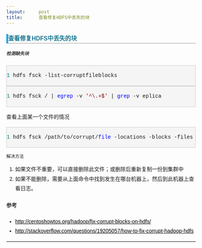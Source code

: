 ```yaml
---
layout:     post
title:      查看修复HDFS中丢失的块
---
```

<div id="article_content" class="article_content clearfix csdn-tracking-statistics" data-pid="blog" data-mod="popu_307" data-dsm="post">
								            <link rel="stylesheet" href="https://csdnimg.cn/release/phoenix/template/css/ck_htmledit_views-f76675cdea.css">
						<div class="htmledit_views" id="content_views">
                
<h1 class="postTitle" style="font-size:15.6px;border-bottom-width:1px;border-bottom-style:solid;border-bottom-color:rgb(153,153,153);line-height:1.5em;clear:both;border-left-width:5px;border-left-style:solid;border-left-color:rgb(31,166,230);font-family:Verdana, Arial, Helvetica, sans-serif;">
<a id="cb_post_title_url" class="postTitle2" href="http://www.cnblogs.com/admln/p/5822004.html" rel="nofollow" style="color:rgb(28,119,145);text-decoration:none;">查看修复HDFS中丢失的块</a></h1>
<div class="clear" style="clear:both;font-family:Verdana, Arial, Helvetica, sans-serif;">
</div>
<div class="postBody" style="line-height:1.8;border-bottom-width:1px;border-bottom-style:solid;border-bottom-color:rgb(0,0,0);font-family:Verdana, Arial, Helvetica, sans-serif;">
<div id="cnblogs_post_body">
<h5 style="font-size:12px;color:rgb(51,51,51);">
检测缺失块</h5>
<div class="cnblogs_code" style="border:1px solid rgb(204,204,204);overflow:auto;font-family:'Courier New' !important;background-color:rgb(245,245,245);">
<pre style="font-family:'Courier New' !important;"><span style="color:rgb(0,128,128);line-height:1.5 !important;">1</span> hdfs fsck -list-corruptfileblocks</pre>
</div>
<div class="cnblogs_code" style="border:1px solid rgb(204,204,204);overflow:auto;font-family:'Courier New' !important;background-color:rgb(245,245,245);">
<pre style="font-family:'Courier New' !important;"><span style="color:rgb(0,128,128);line-height:1.5 !important;">1</span> hdfs fsck / | <span style="color:rgb(0,0,255);line-height:1.5 !important;">egrep</span> -v <span style="color:rgb(128,0,0);line-height:1.5 !important;">'</span><span style="color:rgb(128,0,0);line-height:1.5 !important;">^\.+$</span><span style="color:rgb(128,0,0);line-height:1.5 !important;">'</span> | <span style="color:rgb(0,0,255);line-height:1.5 !important;">grep</span> -v eplica</pre>
</div>
<p>查看上面某一个文件的情况</p>
<div class="cnblogs_code" style="border:1px solid rgb(204,204,204);overflow:auto;font-family:'Courier New' !important;background-color:rgb(245,245,245);">
<pre style="font-family:'Courier New' !important;"><span style="color:rgb(0,128,128);line-height:1.5 !important;">1</span> hdfs fsck /path/to/corrupt/<span style="color:rgb(0,0,255);line-height:1.5 !important;">file</span> -locations -blocks -files</pre>
</div>
<p><span style="font-size:.83em;line-height:1.5;">解决方法</span></p>
<ol><li style="list-style:decimal;">如果文件不重要，可以直接删除此文件；或删除后重新复制一份到集群中</li><li style="list-style:decimal;">如果不能删除，需要从上面命令中找到发生在哪台机器上，然后到此机器上查看日志。</li></ol><h4 style="font-size:14px;color:rgb(51,51,51);">
参考</h4>
<ul><li style="list-style:disc;"><a href="http://centoshowtos.org/hadoop/fix-corrupt-blocks-on-hdfs/" rel="nofollow" style="color:rgb(0,0,0);">http://centoshowtos.org/hadoop/fix-corrupt-blocks-on-hdfs/</a></li><li style="list-style:disc;"><a href="http://stackoverflow.com/questions/19205057/how-to-fix-corrupt-hadoop-hdfs" rel="nofollow" style="color:rgb(0,0,0);">http://stackoverflow.com/questions/19205057/how-to-fix-corrupt-hadoop-hdfs</a></li></ul></div>
</div>
            </div>
                </div>